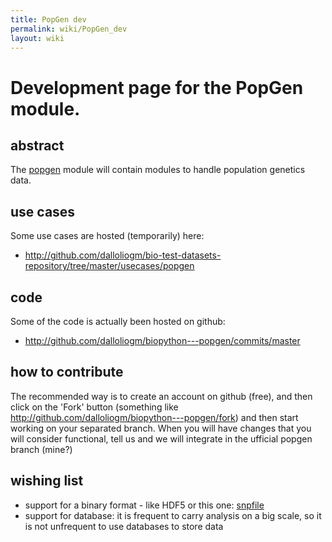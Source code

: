 ```yaml
---
title: PopGen dev
permalink: wiki/PopGen_dev
layout: wiki
---
```


Development page for the PopGen module.
=======================================

abstract
--------

The [popgen](popgen "wikilink") module will contain modules to handle
population genetics data.

use cases
---------

Some use cases are hosted (temporarily) here:

-   <http://github.com/dalloliogm/bio-test-datasets-repository/tree/master/usecases/popgen>

code
----

Some of the code is actually been hosted on github:

-   <http://github.com/dalloliogm/biopython---popgen/commits/master>

how to contribute
-----------------

The recommended way is to create an account on github (free), and then
click on the 'Fork' button (something like
<http://github.com/dalloliogm/biopython---popgen/fork>) and then start
working on your separated branch. When you will have changes that you
will consider functional, tell us and we will integrate in the ufficial
popgen branch (mine?)

wishing list
------------

-   support for a binary format - like HDF5 or this one:
    [snpfile](http://lists.open-bio.org/pipermail/biopython/2008-December/004830.html)
-   support for database: it is frequent to carry analysis on a big
    scale, so it is not unfrequent to use databases to store data

